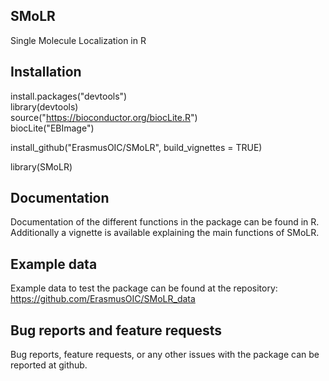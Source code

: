## SMoLR
Single Molecule Localization in R  

## Installation

install.packages("devtools")  
library(devtools)  
source("https://bioconductor.org/biocLite.R")  
biocLite("EBImage")  

install_github("ErasmusOIC/SMoLR", build_vignettes = TRUE)


library(SMoLR)  

## Documentation
Documentation of the different functions in the package can be found in R. Additionally a vignette is available explaining the main functions of SMoLR.


## Example data
Example data to test the package can be found at the repository: https://github.com/ErasmusOIC/SMoLR_data

## Bug reports and feature requests

Bug reports, feature requests, or any other issues with the package can be reported at github.
